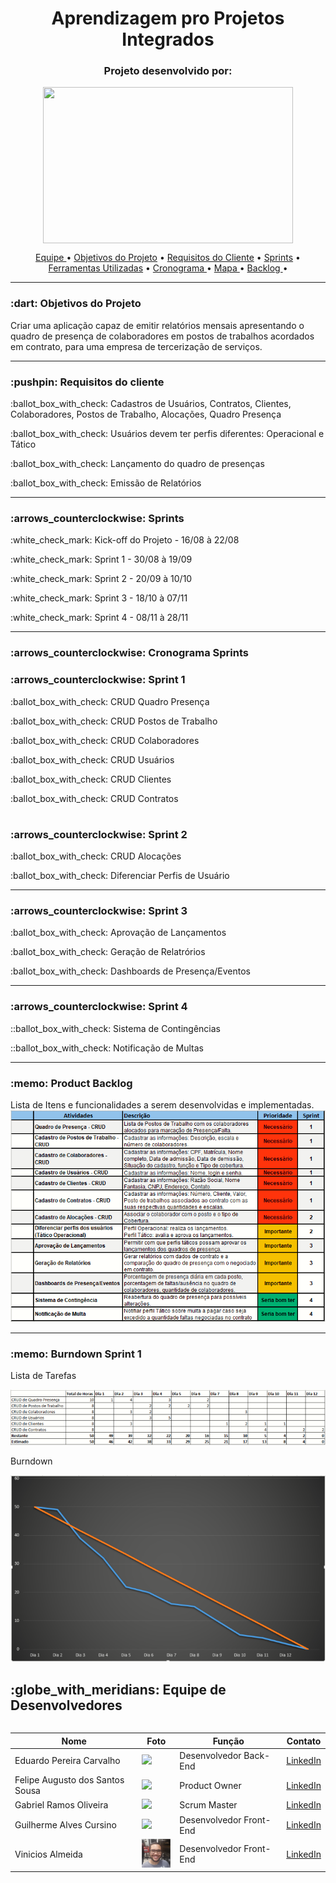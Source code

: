 <h1 align="center">Aprendizagem pro Projetos Integrados</h1>

<h3 align="center">Projeto desenvolvido por:</h3>
<p align="center">
<img src="https://github.com/UniversalDevs/Projeto_API/blob/main/Imagens/LogoUniversalDevs.jpg" width="400" height="250" align="center"/>
</p>  

<p align="center">
  <a href ="https://github.com/UniversalDevs/Projeto_API/blob/main/README.md#globe_with_meridians-equipe-de-desenvolvedores"> Equipe </a>  •
  <a href ="https://github.com/UniversalDevs/Projeto_API/blob/main/README.md#-dart-objetivos-do-projeto"> Objetivos do Projeto</a>  • 
  <a href ="https://github.com/UniversalDevs/Projeto_API/blob/main/README.md#pushpin-requisitos-do-cliente"> Requisitos do Cliente</a>  • 
  <a href ="https://github.com/UniversalDevs/Projeto_API/blob/main/README.md#arrows_counterclockwise-sprints"> Sprints</a>  • 
   <a href ="https://github.com/UniversalDevs/Projeto_API/blob/main/README.md#wrench-ferramentas--tecnologias-utilizadas"> Ferramentas Utilizadas</a>  • 
  <a href ="https://github.com/UniversalDevs/Projeto_API/blob/main/README.md#spiral_calendar-cronograma-sprints"> Cronograma </a>  • 
  <a href =""> Mapa </a>  • 
  <a href =""> Backlog </a>  • 
</p>
<hr>
<h3> :dart: Objetivos do Projeto</h2>
<p>Criar uma aplicação capaz de emitir relatórios mensais apresentando o quadro de presença de colaboradores em postos de trabalhos acordados em contrato, para uma empresa de tercerização de serviços. </p>
<hr>

<h3>:pushpin: Requisitos do cliente</h3>
<p>:ballot_box_with_check: Cadastros de Usuários, Contratos, Clientes, Colaboradores, Postos de Trabalho, Alocações, Quadro Presença</p>
<p>:ballot_box_with_check: Usuários devem ter perfis diferentes: Operacional e Tático</p>
<p>:ballot_box_with_check: Lançamento do quadro de presenças</p>
<p>:ballot_box_with_check: Emissão de Relatórios</p>

<hr>
<h3>:arrows_counterclockwise: Sprints</h3>
<p>:white_check_mark: Kick-off do Projeto - 16/08 à 22/08</p>
<p>:white_check_mark: Sprint 1 - 30/08 à 19/09</p>
<p>:white_check_mark: Sprint 2 - 20/09 à 10/10</p>
<p>:white_check_mark: Sprint 3 - 18/10 à 07/11</p>
<p>:white_check_mark: Sprint 4 - 08/11 à 28/11</p>
<hr>
<h3>:arrows_counterclockwise: Cronograma Sprints</h3>
<h3>:arrows_counterclockwise: Sprint 1</h3>
<p>:ballot_box_with_check: CRUD Quadro Presença </p>
<p>:ballot_box_with_check: CRUD Postos de Trabalho </p>
<p>:ballot_box_with_check: CRUD Colaboradores </p>
<p>:ballot_box_with_check: CRUD Usuários </p>
<p>:ballot_box_with_check: CRUD Clientes </p>
<p>:ballot_box_with_check: CRUD Contratos </p>
<h1>
<h3>:arrows_counterclockwise: Sprint 2</h3>
<p>:ballot_box_with_check: CRUD Alocações </p>
<p>:ballot_box_with_check: Diferenciar Perfis de Usuário </p>
<hr>
<h3>:arrows_counterclockwise: Sprint 3</h3>
<p>:ballot_box_with_check: Aprovação de Lançamentos </p>
<p>:ballot_box_with_check: Geração de Relatrórios </p>
<p>:ballot_box_with_check: Dashboards de Presença/Eventos  </p>

<hr>
<h3>:arrows_counterclockwise: Sprint 4</h3>
<p>::ballot_box_with_check: Sistema de Contingências </p>
<p>::ballot_box_with_check: Notificação de Multas </p>

<hr>
<h3>:memo: Product Backlog</h3>
<p>Lista de Itens e funcionalidades a serem desenvolvidas e implementadas.
<img src="https://github.com/gbrramos/API_ADS_2021_2/blob/main/Documentacao/BacklogProduto.PNG">
<hr>
  
<h3>:memo: Burndown Sprint 1</h3>
<p>Lista de Tarefas</p>
<img src="https://github.com/gbrramos/API_ADS_2021_2/blob/main/Documentacao/Burndowns/listaDeTarefas_sprint1.png">
<p>Burndown</p>
<img src="https://github.com/gbrramos/API_ADS_2021_2/blob/main/Documentacao/Burndowns/sprint1_burndown.png">


<h2>:globe_with_meridians: Equipe de Desenvolvedores</h2>
  <table align="left">
    <thead>
      <th>Nome</th>
      <th>Foto</th>
      <th>Função</th>
      <th>Contato</th>
    </thead>
    <tbody>
     <tr>
      <td>Eduardo Pereira Carvalho</tb>
        <td>
          <img src= "https://github.com/UniversalDevs/Projeto_API/blob/main/Imagens/Fotos%20Equipe/Eduardo.jpeg?raw=true" width="50px">
        </td>
      <td>Desenvolvedor Back-End</td>
      <td><a href="https://www.linkedin.com/in/eduardo-carvalho-0a1411213/">LinkedIn</a></td>
     </tr>
     <tr>
      <td>Felipe Augusto dos Santos Sousa</tb>
        <td>
          <img src= "https://github.com/UniversalDevs/Projeto_API/blob/main/Imagens/Fotos%20Equipe/Felipe.jpg?raw=true" width="50px">
        </td>
        <td>Product Owner</td>
        <td><a href="https://www.linkedin.com/in/felipe-s-89938418a/">LinkedIn</a></td>
     </tr>
     <tr>
      <td>Gabriel Ramos Oliveira</tb>
        <td>
          <img src= "https://github.com/UniversalDevs/Projeto_API/blob/main/Imagens/Fotos%20Equipe/Ramos.jpeg?raw=true" width="50px">
        </td>
        <td>Scrum Master</td>
        <td><a href="https://www.linkedin.com/in/gabriel-ramos-b845581a3/">LinkedIn</a></td>
     </tr>
     <tr>
     <tr>
      <td>Guilherme Alves Cursino</tb>
        <td>
          <img src= "https://github.com/UniversalDevs/Projeto_API/blob/main/Imagens/Fotos%20Equipe/Guilherme.PNG?raw=true" width="50px">
        </td>
        <td>Desenvolvedor Front-End</td>
        <td><a href="https://www.linkedin.com/in/guilherme-cursino-679410213/">LinkedIn</a></td>
     </tr>
           <td>Vinicios Almeida</tb>
        <td>
          <img src= "https://github.com/gbrramos/API_ADS_2021_2/blob/main/Documentacao/Fotos%20Equipe/vinicios.jpeg" width="50px">
        </td>
        <td>Desenvolvedor Front-End</td>
        <td><a href="">LinkedIn</a></td>
     </tr>
    </tbody>
  </table>
  
